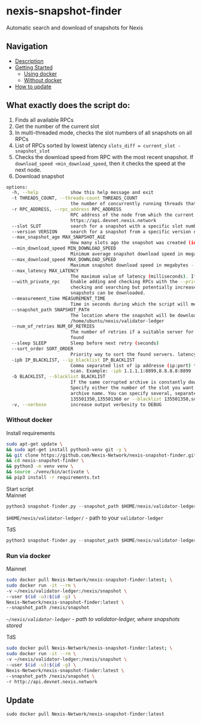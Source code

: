 # nexis-snapshot-finder
Automatic search and download of snapshots for Nexis  

## Navigation  

* [Description](#what-exactly-does-the-script-do)
* [Getting Started]()
    - [Using docker](#run-via-docker)  
    - [Without docker](#without-docker)  
* [How to update](#update)

## What exactly does the script do:  
1. Finds all available RPCs  
2. Get the number of the current slot  
3. In multi-threaded mode, checks the slot numbers of all snapshots on all RPCs
5. List of RPCs sorted by lowest latency
`slots_diff = current_slot - snapshot_slot`
5. Checks the download speed from RPC with the most recent snapshot. If `download_speed <min_download_speed`, then it checks the speed at the next node.  
6. Download snapshot  
```bash
options:
  -h, --help            show this help message and exit
  -t THREADS_COUNT, --threads-count THREADS_COUNT
                        the number of concurrently running threads that check snapshots for rpc nodes
  -r RPC_ADDRESS, --rpc_address RPC_ADDRESS
                        RPC address of the node from which the current slot number will be taken
                        https://api.devnet.nexis.network
  --slot SLOT           search for a snapshot with a specific slot number (useful for network restarts)
  --version VERSION     search for a snapshot from a specific version node
  --max_snapshot_age MAX_SNAPSHOT_AGE
                        How many slots ago the snapshot was created (in slots)
  --min_download_speed MIN_DOWNLOAD_SPEED
                        Minimum average snapshot download speed in megabytes
  --max_download_speed MAX_DOWNLOAD_SPEED
                        Maximum snapshot download speed in megabytes - Example: --max_download_speed 192
  --max_latency MAX_LATENCY
                        The maximum value of latency (milliseconds). If latency > max_latency --> skip
  --with_private_rpc    Enable adding and checking RPCs with the --private-rpc option.This slow down
                        checking and searching but potentially increases the number of RPCs from which
                        snapshots can be downloaded.
  --measurement_time MEASUREMENT_TIME
                        Time in seconds during which the script will measure the download speed
  --snapshot_path SNAPSHOT_PATH
                        The location where the snapshot will be downloaded (absolute path). Example:
                        /home/ubuntu/nexis/validator-ledger
  --num_of_retries NUM_OF_RETRIES
                        The number of retries if a suitable server for downloading the snapshot was not
                        found
  --sleep SLEEP         Sleep before next retry (seconds)
  --sort_order SORT_ORDER
                        Priority way to sort the found servers. latency or slots_diff
  -ipb IP_BLACKLIST, --ip_blacklist IP_BLACKLIST
                        Comma separated list of ip addresse (ip:port) that will be excluded from the
                        scan. Example: -ipb 1.1.1.1:8899,8.8.8.8:8899
  -b BLACKLIST, --blacklist BLACKLIST
                        If the same corrupted archive is constantly downloaded, you can exclude it.
                        Specify either the number of the slot you want to exclude, or the hash of the
                        archive name. You can specify several, separated by commas. Example: -b
                        135501350,135501360 or --blacklist 135501350,some_hash
  -v, --verbose         increase output verbosity to DEBUG
```

### Without docker   
Install requirements  
```bash
sudo apt-get update \
&& sudo apt-get install python3-venv git -y \
&& git clone https://github.com/Nexis-Network/nexis-snapshot-finder.git \
&& cd nexis-snapshot-finder \
&& python3 -m venv venv \
&& source ./venv/bin/activate \
&& pip3 install -r requirements.txt
```

Start script  
Mainnet  
```python
python3 snapshot-finder.py --snapshot_path $HOME/nexis/validator-ledger
``` 
`$HOME/nexis/validator-ledger/` - path to your `validator-ledger`

TdS  
```python
python3 snapshot-finder.py --snapshot_path $HOME/nexis/validator-ledger -r http://api.devnet.nexis.com
``` 

### Run via docker  
Mainnet  
```bash
sudo docker pull Nexis-Network/nexis-snapshot-finder:latest; \
sudo docker run -it --rm \
-v ~/nexis/validator-ledger:/nexis/snapshot \
--user $(id -u):$(id -g) \
Nexis-Network/nexis-snapshot-finder:latest \
--snapshot_path /nexis/snapshot
```
*`~/nexis/validator-ledger` - path to validator-ledger, where snapshots stored*

TdS  
```bash
sudo docker pull Nexis-Network/nexis-snapshot-finder:latest; \
sudo docker run -it --rm \
-v ~/nexis/validator-ledger:/nexis/snapshot \
--user $(id -u):$(id -g) \
Nexis-Network/nexis-snapshot-finder:latest \
--snapshot_path /nexis/snapshot \
-r http://api.devnet.nexis.network
```

## Update  
`sudo docker pull Nexis-Network/nexis-snapshot-finder:latest`
